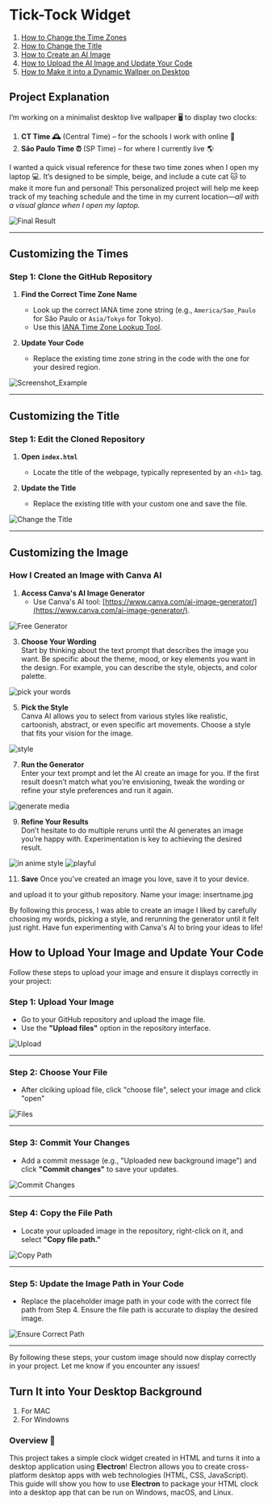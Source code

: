 # Tick-Tock Widget  
1. [How to Change the Time Zones](#customizing-the-times)
2. [How to Change the Title](#customizing-the-title)
3. [How to Create an AI Image](#customizing-the-image)
4. [How to Upload the AI Image and Update Your Code](#how-to-upload-your-image-and-update-your-code)
5. [How to Make it into a Dynamic Wallper on Desktop](#customizing-the-times)
## Project Explanation  
I’m working on a minimalist desktop live wallpaper 🖥️ to display two clocks:  

1. **CT Time 🕰️** (Central Time) – for the schools I work with online 🏫  
2. **São Paulo Time ⏰** (SP Time) – for where I currently live 🌎  

I wanted a quick visual reference for these two time zones when I open my laptop 💻. It’s designed to be simple, beige, and include a cute cat 🐱 to make it more fun and personal! This personalized project will help me keep track of my teaching schedule and the time in my current location—*all with a visual glance when I open my laptop.*  


![Final Result](https://github.com/user-attachments/assets/700b7829-8240-41e9-9424-43ccac304e0e)  

---

## Customizing the Times  
### **Step 1: Clone the GitHub Repository**  

1. **Find the Correct Time Zone Name**  
   - Look up the correct IANA time zone string (e.g., `America/Sao_Paulo` for São Paulo or `Asia/Tokyo` for Tokyo).  
   - Use this [IANA Time Zone Lookup Tool](https://www.addevent.com/c/documentation/tools/time-zone-lookup).  

2. **Update Your Code**  
   - Replace the existing time zone string in the code with the one for your desired region.  

![Screenshot_Example](https://github.com/user-attachments/assets/c1042aa0-ee53-4ff9-a901-b0493f4c706d)  

---

## Customizing the Title  
### **Step 1: Edit the Cloned Repository**  

1. **Open `index.html`**  
   - Locate the title of the webpage, typically represented by an `<h1>` tag.  

2. **Update the Title**  
   - Replace the existing title with your custom one and save the file.  

![Change the Title](https://github.com/user-attachments/assets/2262f84d-d7df-44d9-9532-febcc6450796)  

---

## Customizing the Image  
### How I Created an Image with Canva AI  

1. **Access Canva's AI Image Generator**  
   - Use Canva's AI tool: [https://www.canva.com/ai-image-generator/](https://www.canva.com/ai-image-generator/).  

![Free Generator](https://github.com/user-attachments/assets/35f42906-2ada-4bc6-bd5e-0334caf7f08b) 

3. **Choose Your Wording**  
   Start by thinking about the text prompt that describes the image you want. Be specific about the theme, mood, or key elements you want in the design. For example, you can describe the style, objects, and color palette.

   
 ![pick your words](https://github.com/user-attachments/assets/a828eaa5-848b-483f-95a8-cc8caac54030)


5. **Pick the Style**  
   Canva AI allows you to select from various styles like realistic, cartoonish, abstract, or even specific art movements. Choose a style that fits your vision for the image.

 
 ![style](https://github.com/user-attachments/assets/b8717481-c7e9-4af8-85a8-129306e3f48f)

7. **Run the Generator**  
   Enter your text prompt and let the AI create an image for you. If the first result doesn’t match what you’re envisioning, tweak the wording or refine your style preferences and run it again.
   
![generate media](https://github.com/user-attachments/assets/823f7db7-cf8f-4a51-9bcb-0a6dda8dee5a)


9. **Refine Your Results**  
   Don’t hesitate to do multiple reruns until the AI generates an image you’re happy with. Experimentation is key to achieving the desired result.

 ![in anime style](https://github.com/user-attachments/assets/7ffd32dd-b7fb-473d-a7dc-77e4ea977de0) ![playful](https://github.com/user-attachments/assets/af09af68-b357-41ad-9479-0ae38d731f0f)

11. **Save** 
   Once you've created an image you love, save it to your device.

and upload it to your github repository. Name your image:
insertname.jpg 

By following this process, I was able to create an image I liked by carefully choosing my words, picking a style, and rerunning the generator until it felt just right. Have fun experimenting with Canva's AI to bring your ideas to life!

 ## How to Upload Your Image and Update Your Code  

Follow these steps to upload your image and ensure it displays correctly in your project:  

### Step 1: Upload Your Image  
- Go to your GitHub repository and upload the image file.  
- Use the **"Upload files"** option in the repository interface.  

![Upload](https://github.com/user-attachments/assets/6f38aba7-e7d3-4cc5-9497-1bf4be70a335)  

---

### Step 2: Choose Your File  
- After clciking upload file, click "choose file", select your image and click "open"

![Files](https://github.com/user-attachments/assets/edc49739-e764-4373-9815-cf393dd4c982)  

---

### Step 3: Commit Your Changes  
- Add a commit message (e.g., "Uploaded new background image") and click **"Commit changes"** to save your updates.  

![Commit Changes](https://github.com/user-attachments/assets/72cff64c-3bcd-4ec9-b422-932ef6f3c3fb)  

---

### Step 4: Copy the File Path  
- Locate your uploaded image in the repository, right-click on it, and select **"Copy file path."**  

![Copy Path](https://github.com/user-attachments/assets/f244b889-79b6-4273-9222-88d5cb8c550e)  

---

### Step 5: Update the Image Path in Your Code  
- Replace the placeholder image path in your code with the correct file path from Step 4. Ensure the file path is accurate to display the desired image.  

![Ensure Correct Path](https://github.com/user-attachments/assets/b37cf557-1f93-45f0-a42d-168fa80b7cc2)  

---

By following these steps, your custom image should now display correctly in your project. Let me know if you encounter any issues!  
   






 
## Turn It into Your Desktop Background
1. For MAC
2. For Windowns

### Overview 🌟
This project takes a simple clock widget created in HTML and turns it into a desktop application using **Electron**! Electron allows you to create cross-platform desktop apps with web technologies (HTML, CSS, JavaScript). This guide will show you how to use **Electron** to package your HTML clock into a desktop app that can be run on Windows, macOS, and Linux.

